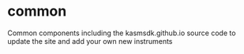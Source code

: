 # common
Common components including the kasmsdk.github.io source code to update the site and add your own new instruments

